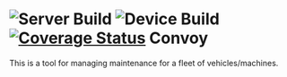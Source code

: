 
![Server Build](https://github.com/mcfitz2/convoy/actions/workflows/docker-publish.yml/badge.svg)
![Device Build](https://github.com/mcfitz2/convoy/actions/workflows/device-build.yml/badge.svg)
[![Coverage Status](https://coveralls.io/repos/github/mcfitz2/convoy/badge.svg?branch=master)](https://coveralls.io/github/mcfitz2/convoy?branch=master)
Convoy
===========

This is a tool for managing maintenance for a fleet of vehicles/machines.

